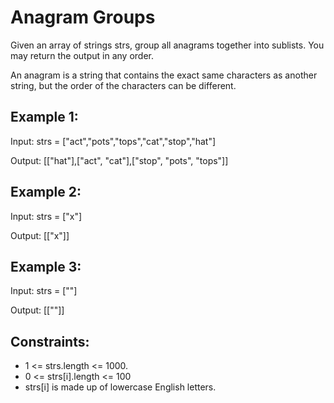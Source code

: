 # Anagram Groups
Given an array of strings strs, group all anagrams together into sublists. You may return the output in any order.

An anagram is a string that contains the exact same characters as another string, but the order of the characters can be different.

## Example 1:
Input: strs = ["act","pots","tops","cat","stop","hat"]

Output: [["hat"],["act", "cat"],["stop", "pots", "tops"]]

## Example 2:
Input: strs = ["x"]

Output: [["x"]]

## Example 3:
Input: strs = [""]

Output: [[""]]

## Constraints:
- 1 <= strs.length <= 1000.
- 0 <= strs[i].length <= 100
- strs[i] is made up of lowercase English letters.